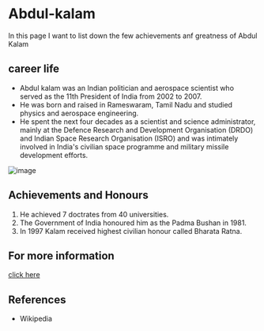 # Abdul-kalam
In this page I want to list down the few achievements anf greatness of Abdul Kalam

## career life
- Abdul kalam was an Indian politician and aerospace scientist who served as the 11th President of India from 2002 to 2007.
- He was born and raised in Rameswaram, Tamil Nadu and studied physics and aerospace engineering.
- He spent the next four decades as a scientist and science administrator, mainly at the Defence Research and Development Organisation (DRDO) and Indian Space Research Organisation (ISRO) and was intimately involved in India's civilian space programme and military missile development efforts.

![image](https://upload.wikimedia.org/wikipedia/commons/thumb/b/b0/A._P._J._Abdul_Kalam_in_2008.jpg/800px-A._P._J._Abdul_Kalam_in_2008.jpg)

## Achievements and Honours
1. He achieved 7 doctrates from 40 universities.
1. The Government of India honoured him as the Padma Bushan in 1981.
1. In 1997 Kalam received highest civilian honour called Bharata Ratna.

## For more information
[click here](https://en.wikipedia.org/wiki/A._P._J._Abdul_Kalam)

## References
- Wikipedia
